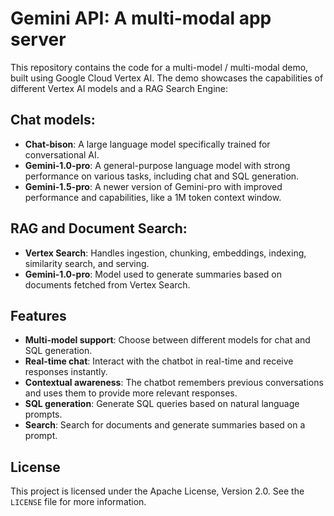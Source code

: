 # Gemini API: A multi-modal app server

This repository contains the code for a multi-model / multi-modal demo, built using Google Cloud Vertex AI. The demo showcases the capabilities of different Vertex AI models and a RAG Search Engine:

## Chat models:
- **Chat-bison**: A large language model specifically trained for conversational AI.
- **Gemini-1.0-pro**: A general-purpose language model with strong performance on various tasks, including chat and SQL generation.
- **Gemini-1.5-pro**: A newer version of Gemini-pro with improved performance and capabilities, like a 1M token context window.

## RAG and Document Search:
- **Vertex Search**: Handles ingestion, chunking, embeddings, indexing, similarity search, and serving.
- **Gemini-1.0-pro**: Model used to generate summaries based on documents fetched from Vertex Search.

## Features
- **Multi-model support**: Choose between different models for chat and SQL generation.
- **Real-time chat**: Interact with the chatbot in real-time and receive responses instantly.
- **Contextual awareness**: The chatbot remembers previous conversations and uses them to provide more relevant responses.
- **SQL generation**: Generate SQL queries based on natural language prompts.
- **Search**: Search for documents and generate summaries based on a prompt.

## License
This project is licensed under the Apache License, Version 2.0. See the `LICENSE` file for more information.
